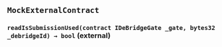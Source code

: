 ## `MockExternalContract`






### `readIsSubmissionUsed(contract IDeBridgeGate _gate, bytes32 _debridgeId) → bool` (external)









